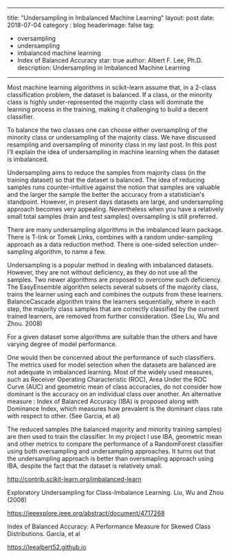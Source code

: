
---
title: "Undersampling in Imbalanced Machine Learning"
layout: post
date: 2018-07-04
category : blog
headerimage: false
tag:
- oversampling
- undersampling
- imbalanced machine learning
- Index of Balanced Accuracy
star: true
author: Albert F. Lee, Ph.D.
description: Undersampling in Imbalanced Machine Learning
---

Most machine learning algorithms in scikit-learn assume that, in a 2-class classification problem, the dataset is balanced. If a class, or the minority class is highly under-represented the majority class will dominate the learning process in the training, making it challenging to build a decent classifier.

To balance the two classes one can choose either oversampling of the minority class or undersampling of the majority class. We have discussed resampling and oversampling of minority class in my last post. In this post I’ll explain the idea of undersampling in machine learning when the dataset is imbalanced.

Undersampling aims to reduce the samples from majority class (in the training dataset) so that the dataset is balanced. The idea of reducing samples runs counter-intuitive against the notion that samples are valuable and the larger the sample the better the accuracy from a statistician's standpoint. However, in present days datasets are large, and undersampling approach becomes very appealing. Nevertheless when you have a relatively small total samples (train and test samples) oversampling is still preferred.

There are many undersampling algorithms in the imbalanced learn package. There is T-link or Tomek Links, combines with a random under-sampling approach as a data reduction method. There is one-sided selection under-sampling algorithm, to name a few.

Undersampling is a popular method in dealing with imbalanced datasets.  However, they are not without deficiency, as they do not use all the samples.  Two newer algorithms are proposed to overcome such deficiency.  The EasyEnsemble algorithm selects several subsets of the majority class, trains the learner using each and combines the outputs from these learners.  BalanceCascade algorithm trains the learners sequentially, where in each step, the majority class samples that are correctly classified by the current trained learners, are removed from further consideration. (See Liu, Wu and Zhou. 2008)

For a given dataset some algorithms are suitable than the others and have varying degree of model performance.

One would then be concerned about the performance of such classifiers. The metrics used for model selection when the datasets are balanced are not adequate in imbalanced learning. Most of the widely used measures, such as Receiver Operating Characteristic (ROC), Area Under the ROC Curve (AUC) and geometric mean of class accuracies, do not consider how dominant is the accuracy on an individual class over another. An alternative measure : Index of Balanced Accuracy (IBA) is proposed along with Dominance Index, which measures how prevalent is the dominant class rate with respect to other. (See Garcia, et al)

The reduced samples (the balanced majority and minority training samples) are then used to train the classifier. In my project I use IBA, geometric mean and other metrics to compare the performance of a RandomForest classifier using both oversampling and undersampling approaches. It turns out that the undersampling approach is better than oversmapling approach using IBA, despite the fact that the dataset is relatively small.

http://contrib.scikit-learn.org/imbalanced-learn

Exploratory Undersampling for Class-Imbalance Learning. Liu, Wu and Zhou (2008)

https://ieeexplore.ieee.org/abstract/document/4717268

Index of Balanced Accuracy: A Performance Measure for Skewed Class Distributions. Garcia, et al

https://leealbert52.github.io
